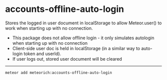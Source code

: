 # accounts-offline-auto-login

Stores the logged in user document in localStorage to allow Meteor.user() to work when starting up with no connection.

- This package does not allow offline login - it only simulates autologin when starting up with no connection
- Client-side user doc is held in localStorage (in a similar way to auto-login token and userId).
- If user logs out, stored user document will be cleared

***
```meteor add meteorich:accounts-offline-auto-login```
